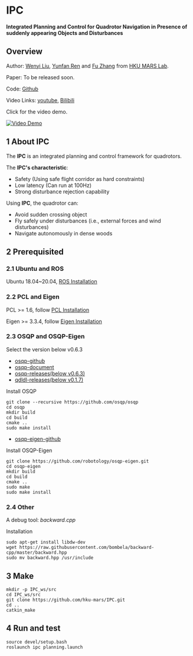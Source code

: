# IPC

**Integrated Planning and Control for Quadrotor Navigation in Presence of suddenly appearing Objects and Disturbances**

## Overview

Author: [Wenyi Liu](https://github.com/FENYUN323), [Yunfan Ren](https://github.com/RENyunfan) and [Fu Zhang](https://www.mech.hku.hk/academic-staff/Zhang-F) from [HKU MARS Lab](https://mars.hku.hk/).

Paper: To be released soon.

Code: [Github](https://github.com/hku-mars/IPC)

Video Links: [youtube](https://www.youtube.com/watch?v=EZFxTkqqat4), [Bilibili](https://www.bilibili.com/video/BV1NM4y117TH)

Click for the video demo.

[![Video Demo](./img/out.png)](https://www.youtube.com/watch?v=EZFxTkqqat4)

## 1 About IPC

The **IPC** is an integrated planning and control framework for quadrotors.

The **IPC's characteristic**:

* Safety (Using safe flight corridor as hard constraints)
* Low latency (Can run at 100Hz)
* Strong disturbance rejection capability

Using **IPC**, the quadrotor can:

* Avoid sudden crossing object
* Fly safely under disturbances (i.e., external forces and wind disturbances)
* Navigate autonomously in dense woods

## 2 Prerequisited

### 2.1 Ubuntu and ROS

Ubuntu 18.04~20.04, [ROS Installation](http://wiki.ros.org/ROS/Installation)

### 2.2 PCL and Eigen

PCL >= 1.6, follow [PCL Installation](https://pointclouds.org)

Eigen >= 3.3.4, follow [Eigen Installation](https://eigen.tuxfamily.org/index.php?title=Main_Page)

### 2.3 OSQP and OSQP-Eigen

Select the version below v0.6.3

* [osqp-github](https://github.com/osqp/osqp)
* [osqp-document](https://osqp.org/docs/get_started/sources.html)
* [osqp-releases(below v0.6.3)](https://github.com/osqp/osqp/releases/tag/v0.6.3)
* [qdldl-releases(below v0.1.7)](https://github.com/osqp/qdldl/releases/tag/v0.1.7)

Install OSQP
```
git clone --recursive https://github.com/osqp/osqp
cd osqp
mkdir build
cd build
cmake ..
sudo make install
```

* [osqp-eigen-github](https://github.com/robotology/osqp-eigen)

Install OSQP-Eigen
```
git clone https://github.com/robotology/osqp-eigen.git
cd osqp-eigen
mkdir build
cd build
cmake ..
sudo make
sudo make install
```

### 2.4 Other

A debug tool: *backward.cpp*

Installation
```
sudo apt-get install libdw-dev
wget https://raw.githubusercontent.com/bombela/backward-cpp/master/backward.hpp
sudo mv backward.hpp /usr/include
```

## 3 Make

```
mkdir -p IPC_ws/src
cd IPC_ws/src
git clone https://github.com/hku-mars/IPC.git
cd ..
catkin_make
```

## 4 Run and test
```
source devel/setup.bash
roslaunch ipc planning.launch
```
